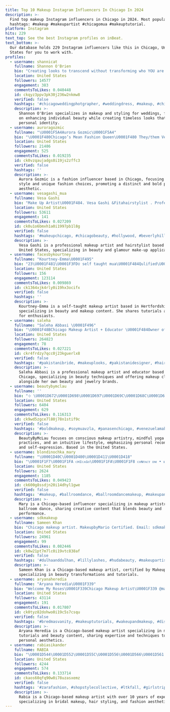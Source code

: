 ```yaml
---
title: Top 10 Makeup Instagram Influencers In Chicago In 2024
description: >-
  Find top makeup Instagram influencers in Chicago in 2024. Most popular
  hashtags: #makeup #makeupartist #chicagomua #makeuptutorial.
platform: Instagram
hits: 229
text_top: See the best Instagram profiles on inBeat.
text_bottom: >-
  Our database holds 229 Instagram influencers like this in Chicago, United
  States for you to work with.
profiles:
  - username: shannicat
    fullname: Shannon O'Brien
    bio: "Creating looks to transcend without transforming who YOU are. \U0001F4E7 EMAIL ONLY // NO DM’s ♥︎♥︎ @shannonobrienweddings ♥︎♥︎ ⇣ BOOK ⇣ INQUIRE ⇣ SHOP ⇣"
    location: United States
    followers: 14577
    engagement: 383
    commentsToLikes: 0.040448
    id: ckqyz3ppv3pk30j236w2nkmw8
    verified: false
    hashtags: '#chicagoweddingphotgrapher, #weddingdress, #makeup, #chicagoglam'
    description: >-
      Shannon O'Brien specializes in makeup and styling for weddings, focusing
      on enhancing individual beauty while creating timeless looks that reflect
      personal identity.
  - username: auroragozmic
    fullname: "\U0001F5A4Aurora Gozmic\U0001F5A4"
    bio: "\U0001F480Chicago’s Mean Fashion Queen\U0001F480 They/them Venmo: @aurora-gozmic"
    location: United States
    followers: 21486
    engagement: 525
    commentsToLikes: 0.019235
    id: ck0vzqaujadgs0i19js2zffc3
    verified: false
    hashtags: ''
    description: >-
      Aurora Gozmic is a fashion influencer based in Chicago, focusing on edgy
      style and unique fashion choices, promoting a distinct and bold personal
      aesthetic.
  - username: vesagashi_mua
    fullname: Vesa Gashi
    bio: "Make Up Artist\U0001F484. Vesa Gashi &Fitahairstylist . Professional make up and hair \U0001F4DE:+38345 546788. 049546788 #vesagashi"
    location: United States
    followers: 53611
    engagement: 141
    commentsToLikes: 0.027209
    id: ck0u1o6bmxh1a0i1997pb1l8g
    verified: false
    hashtags: '#makeupchicago, #chicagobeauty, #hollywood, #beverlyhills'
    description: >-
      Vesa Gashi is a professional makeup artist and hairstylist based in the
      United States, specializing in beauty and glamour make-up applications.
  - username: facesbykourtney
    fullname: "Kourtney-Emma\U0001F495"
    bio: "23\U0001F481\U0001F3FD‍♀️ self taught mua\U0001F484Qulified\U0001F3C5Hertfordshire based\U0001F3E1 Dm me for any inquiries\U0001F44C\U0001F3FDMain Account-@kourtneyemmax\U0001F917"
    location: United States
    followers: 156
    engagement: 123114
    commentsToLikes: 0.009869
    id: ck1364xjk4rly0i19hx3ocifx
    verified: false
    hashtags: ''
    description: >-
      Kourtney-Emma is a self-taught makeup artist based in Hertfordshire,
      specializing in beauty and makeup content. She shares tutorials and tips
      for enthusiasts.
  - username: saleha
    fullname: "Saleha Abbasi \U0001F496"
    bio: "\U0001F48BChicago Makeup Artist + Educator \U0001F484Owner of @salehabeauty @salehajewelry \U0001F48CInfo@makeupbysaleha.com \U0001F447\U0001F3FCSign up for my March 18th makeup class below!"
    location: United States
    followers: 264823
    engagement: 78
    commentsToLikes: 0.027221
    id: ckr4frdzy7qcc0j23kguerlx8
    verified: false
    hashtags: '#pakistanibride, #makeuplooks, #pakistanidesigner, #hairstyles'
    description: >-
      Saleha Abbasi is a professional makeup artist and educator based in
      Chicago, specializing in beauty techniques and offering makeup classes,
      alongside her own beauty and jewelry brands.
  - username: beautybymclau
    fullname: ''
    bio: "⊹ \U0001D672\U0001D698\U0001D697\U0001D69C\U0001D68C\U0001D692\U0001D698\U0001D69E\U0001D69C \U0001D67C\U0001D68A\U0001D694\U0001D68E\U0001D69E\U0001D699 ☼ \U0001D67C\U0001D692\U0001D697\U0001D68D\U0001D68F\U0001D69E\U0001D695 \U0001D6A2\U0001D698\U0001D690\U0001D68A ⌆ \U0001D692\U0001D697\U0001D69D\U0001D69E\U0001D692\U0001D69D\U0001D692\U0001D69F\U0001D68E \U0001D695\U0001D692\U0001D68F\U0001D68E\U0001D69C\U0001D69D\U0001D6A2\U0001D695\U0001D68E ☽ \U0001D681\U0001D68E\U0001D68C\U0001D698\U0001D697\U0001D697\U0001D68E\U0001D68C\U0001D69D\U0001D692\U0001D697\U0001D690 \U0001D6A0\U0001D692\U0001D69D\U0001D691 \U0001D6A0\U0001D691\U0001D698 \U0001D692 \U0001D68A\U0001D696 \U0001D68A\U0001D697\U0001D68D \U0001D68A\U0001D695\U0001D6A0\U0001D68A\U0001D6A2\U0001D69C \U0001D68B\U0001D68E\U0001D68E\U0001D697 ☽"
    location: United States
    followers: 6404
    engagement: 629
    commentsToLikes: 0.116313
    id: ck9wd5zgce7l80j78n1stif9c
    verified: false
    hashtags: '#boldmakeup, #soymuavzla, #panasenchicago, #venezuelamakeup'
    description: >-
      BeautyByMcLau focuses on conscious makeup artistry, mindful yoga
      practices, and an intuitive lifestyle, emphasizing personal reconnection
      and self-expression. Based in the United States.
  - username: blondinochka_mary
    fullname: "\U0001D40C\U0001D400\U0001D411\U0001D418"
    bio: "\U0001F1F7\U0001F1FA ᴄʜɪᴄᴀɢᴏ\U0001F1FA\U0001F1F8 ᴄᴏɴᴛᴀᴄᴛ ᴅᴍ • ᴇᴍᴀɪʟ • ʟɪɴᴋ"
    location: United States
    followers: 2624
    engagement: 1185
    commentsToLikes: 0.049423
    id: ck600g8ssdjn20i14dhyl1gwe
    verified: false
    hashtags: '#makeup, #ballroomdance, #ballroomdancemakeup, #makeupandhair'
    description: >-
      Mary is a Chicago-based influencer specializing in makeup artistry and
      ballroom dance, sharing creative content that blends beauty and
      performance.
  - username: sdkmakeup
    fullname: Sameen Khan
    bio: "Chicago makeup artist. MakeupbyMario Certified. Email: sdkmakeup@gmail.com for bookings\U0001F60A SnapChat: Sameen.dar TikTok: SdkMakeup"
    location: United States
    followers: 24961
    engagement: 99
    commentsToLikes: 0.082446
    id: ck0w21pt7m7lc0i19vtc838af
    verified: false
    hashtags: '#dulhaanddulhan, #lillylashes, #hudabeauty, #makeupartist'
    description: >-
      Sameen Khan is a Chicago-based makeup artist, certified by MakeupbyMario,
      specializing in beauty transformations and tutorials. 
  - username: aryanaheredia
    fullname: "Aryana Heredia\U0001F339"
    bio: "Welcome My Roses\U0001F339Chicago Makeup Artist\U0001F339 @makeupbyaryana_ \U0001F339PR inquiries|promo|bookings Email or DM"
    location: United States
    followers: 43114
    engagement: 191
    commentsToLikes: 0.017807
    id: ck0tyz82dohwo0i19c5s7csqu
    verified: false
    hashtags: '#bredmasvanity, #makeuptutorials, #wakeupandmakeup, #discoveringmuas'
    description: >-
      Aryana Heredia is a Chicago-based makeup artist specializing in makeup
      tutorials and beauty content, sharing expertise and techniques to enhance
      personal aesthetics.
  - username: rabiasikander
    fullname: RABIA
    bio: "\U0001D544\U0001D552\U0001D55C\U0001D556\U0001D566\U0001D561 | ℍ\U0001D552\U0001D55A\U0001D563 | \U0001D53D\U0001D552\U0001D564\U0001D559\U0001D55A\U0001D560\U0001D55F Chicago Makeup Artist\U0001F48B⁣ Glamming Brides for 10+ years ⁣ \U0001F4E9 rabiamakeup@gmail.com"
    location: United States
    followers: 4244
    engagement: 574
    commentsToLikes: 0.133714
    id: ckaos60qfq90w0i78uzasxemz
    verified: false
    hashtags: '#zarafashion, #shopstylecollective, #ltkfall, #girlstrip'
    description: >-
      Rabia is a Chicago-based makeup artist with over 10 years of experience,
      specializing in bridal makeup, hair styling, and fashion aesthetics.
---
```



